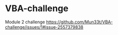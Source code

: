 # VBA-challenge
Module 2 challenge
https://github.com/Mun33t/VBA-challenge/issues/1#issue-2557379838
